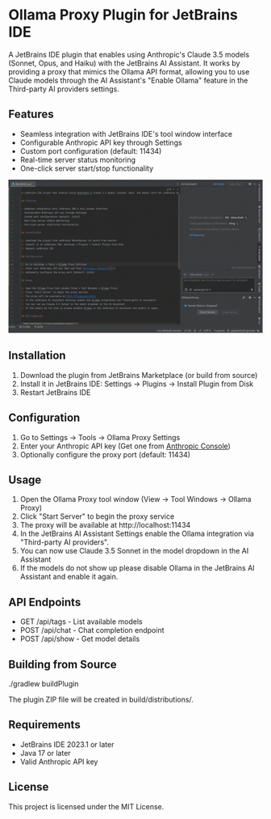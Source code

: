 # Ollama Proxy Plugin for JetBrains IDE

A JetBrains IDE plugin that enables using Anthropic's Claude 3.5 models (Sonnet, Opus, and Haiku) with the JetBrains AI Assistant. It works by providing a proxy that mimics the Ollama API format, allowing you to use Claude models through the AI Assistant's "Enable Ollama" feature in the Third-party AI providers settings.

## Features

- Seamless integration with JetBrains IDE's tool window interface
- Configurable Anthropic API key through Settings
- Custom port configuration (default: 11434)
- Real-time server status monitoring
- One-click server start/stop functionality

![Plugin Demo](./assets/demo.gif)

## Installation

1. Download the plugin from JetBrains Marketplace (or build from source)
2. Install it in JetBrains IDE: Settings → Plugins → Install Plugin from Disk
3. Restart JetBrains IDE

## Configuration

1. Go to Settings → Tools → Ollama Proxy Settings
2. Enter your Anthropic API key (Get one from [Anthropic Console](https://console.anthropic.com/settings/keys))
3. Optionally configure the proxy port (default: 11434)

## Usage

1. Open the Ollama Proxy tool window (View → Tool Windows → Ollama Proxy)
2. Click "Start Server" to begin the proxy service
3. The proxy will be available at http://localhost:11434
4. In the JetBrains AI Assistant Settings enable the Ollama integration via "Third-party AI providers".
5. You can now use Claude 3.5 Sonnet in the model dropdown in the AI Assistant
6. If the models do not show up please disable Ollama in the JetBrains AI Assistant and enable it again.

## API Endpoints

- GET /api/tags - List available models
- POST /api/chat - Chat completion endpoint
- POST /api/show - Get model details

## Building from Source

./gradlew buildPlugin

The plugin ZIP file will be created in build/distributions/.

## Requirements

- JetBrains IDE 2023.1 or later
- Java 17 or later
- Valid Anthropic API key

## License

This project is licensed under the MIT License.

